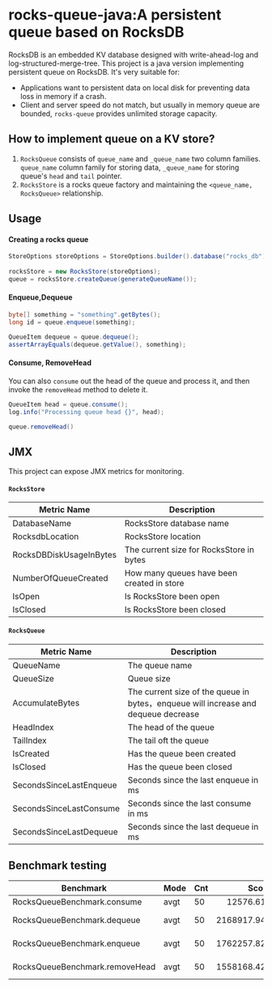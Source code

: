# rocks-queue-java:A persistent queue based on RocksDB

RocksDB is an embedded KV database designed with write-ahead-log and log-structured-merge-tree. This project is a java version implementing persistent queue on RocksDB. It's very suitable for: 

- Applications want to persistent data on local disk for preventing data loss in memory if a crash.
- Client and server speed do not match, but usually in memory queue are bounded, `rocks-queue` provides unlimited storage capacity.

## How to implement queue on a KV store?

1. `RocksQueue` consists of `queue_name` and `_queue_name` two column families. `queue_name` column family for storing data, `_queue_name` for storing queue's `head` and `tail` pointer.
2. `RocksStore` is a rocks queue factory and maintaining the `<queue_name, RocksQueue>` relationship.

## Usage

#### Creating a rocks queue

```java
StoreOptions storeOptions = StoreOptions.builder().database("rocks_db").build();
                    
rocksStore = new RocksStore(storeOptions);
queue = rocksStore.createQueue(generateQueueName());
```  

#### Enqueue,Dequeue

```java
byte[] something = "something".getBytes();
long id = queue.enqueue(something);

QueueItem dequeue = queue.dequeue();
assertArrayEquals(dequeue.getValue(), something);
```

#### Consume, RemoveHead

You can also `consume` out the head of the queue and process it, and then invoke the `removeHead` method to delete it.

```java
QueueItem head = queue.consume();
log.info("Processing queue head {}", head);

queue.removeHead()
```

## JMX 

This project can expose JMX metrics for monitoring.  

#### `RocksStore`

Metric Name| Description
---|---
DatabaseName| RocksStore database name
RocksdbLocation | RocksStore location
RocksDBDiskUsageInBytes | The current size for RocksStore in bytes 
NumberOfQueueCreated | How many queues have been created in store
IsOpen | Is RocksStore been open
IsClosed | Is RocksStore been closed

#### `RocksQueue`

Metric Name| Description
---|---
QueueName | The queue name
QueueSize | Queue size
AccumulateBytes | The current size of the queue in bytes，enqueue will increase and dequeue decrease
HeadIndex | The head of the queue
TailIndex | The tail oft the queue
IsCreated | Has the queue been created
IsClosed | Has the queue been closed
SecondsSinceLastEnqueue | Seconds since the last enqueue in ms
SecondsSinceLastConsume | Seconds since the last consume in ms
SecondsSinceLastDequeue | Seconds since the last dequeue in ms

## Benchmark testing

Benchmark|                       Mode|  Cnt|        Score|        Error|  Units
---|---|---|---:|---:|:---:|
RocksQueueBenchmark.consume|     avgt|   50|    12576.618 |±   17929.697|  ns/op
RocksQueueBenchmark.dequeue|     avgt|   50|  2168917.940 |± 1063197.522|  ns/op
RocksQueueBenchmark.enqueue|     avgt|   50|  1762257.820 |±  232716.449|  ns/op
RocksQueueBenchmark.removeHead|  avgt|   50|  1558168.420 |±  276410.130|  ns/op